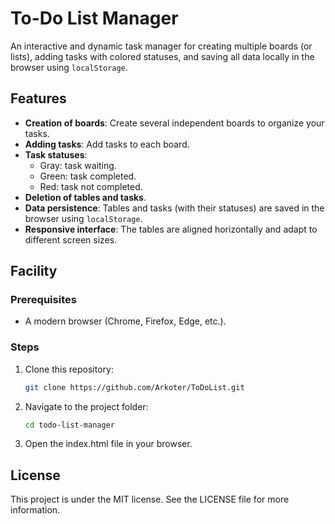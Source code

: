 # To-Do List Manager

An interactive and dynamic task manager for creating multiple boards (or lists), adding tasks with colored statuses, and saving all data locally in the browser using `localStorage`.

## Features

- **Creation of boards**: Create several independent boards to organize your tasks.
- **Adding tasks**: Add tasks to each board.
- **Task statuses**:
  - Gray: task waiting.
  - Green: task completed.
  - Red: task not completed.
- **Deletion of tables and tasks**.
- **Data persistence**: Tables and tasks (with their statuses) are saved in the browser using `localStorage`.
- **Responsive interface**: The tables are aligned horizontally and adapt to different screen sizes.


## Facility

### Prerequisites

- A modern browser (Chrome, Firefox, Edge, etc.).

### Steps

1. Clone this repository:
   ```bash
   git clone https://github.com/Arkoter/ToDoList.git
2. Navigate to the project folder:
   ```bash
   cd todo-list-manager
3. Open the index.html file in your browser.


## License

This project is under the MIT license. See the LICENSE file for more information.
